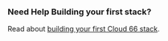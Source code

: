 

### Need Help Building your first stack?

Read about [building your first Cloud 66 stack](http://help.cloud66.com/introduction-to-cloud-66/introduction-to-cloud-66).




